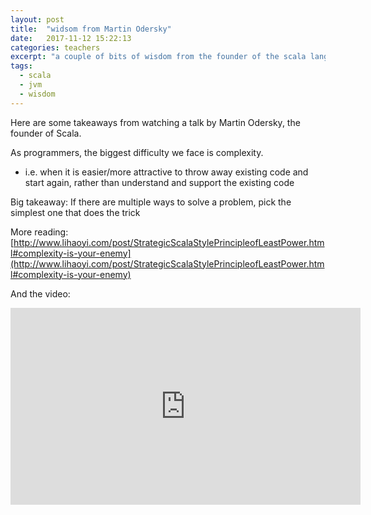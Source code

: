 ```yaml
---
layout: post
title:  "widsom from Martin Odersky"
date:   2017-11-12 15:22:13
categories: teachers
excerpt: "a couple of bits of wisdom from the founder of the scala language"
tags:
  - scala
  - jvm
  - wisdom
---
```


Here are some takeaways from watching a talk by Martin Odersky, the founder of Scala.

As programmers, the biggest difficulty we face is complexity.
* i.e. when it is easier/more attractive to throw away existing code and start again, rather than understand and support the existing code

Big takeaway: If there are multiple ways to solve a problem, pick the simplest one that does the trick

More reading: [http://www.lihaoyi.com/post/StrategicScalaStylePrincipleofLeastPower.html#complexity-is-your-enemy](http://www.lihaoyi.com/post/StrategicScalaStylePrincipleofLeastPower.html#complexity-is-your-enemy)


And the video:

<iframe width="560" height="315" src="https://www.youtube.com/embed/YXDm3WHZT5g?rel=0" frameborder="0" allowfullscreen></iframe>

